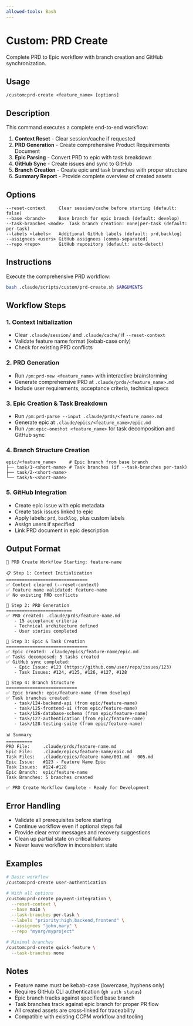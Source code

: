 ```yaml
---
allowed-tools: Bash
---
```


# Custom: PRD Create

Complete PRD to Epic workflow with branch creation and GitHub synchronization.

## Usage
```
/custom:prd-create <feature_name> [options]
```

## Description
This command executes a complete end-to-end workflow:
1. **Context Reset** - Clear session/cache if requested
2. **PRD Generation** - Create comprehensive Product Requirements Document 
3. **Epic Parsing** - Convert PRD to epic with task breakdown
4. **GitHub Sync** - Create issues and sync to GitHub
5. **Branch Creation** - Create epic and task branches with proper structure
6. **Summary Report** - Provide complete overview of created assets

## Options
```
--reset-context     Clear session/cache before starting (default: false)
--base <branch>     Base branch for epic branch (default: develop)  
--task-branches <mode>  Task branch creation: none|per-task (default: per-task)
--labels <labels>   Additional GitHub labels (default: prd,backlog)
--assignees <users> GitHub assignees (comma-separated)
--repo <repo>       GitHub repository (default: auto-detect)
```

## Instructions

Execute the comprehensive PRD workflow:

```bash
bash .claude/scripts/custom/prd-create.sh $ARGUMENTS
```

## Workflow Steps

### 1. Context Initialization
- Clear `.claude/session/` and `.claude/cache/` if `--reset-context`
- Validate feature name format (kebab-case only)
- Check for existing PRD conflicts

### 2. PRD Generation
- Run `/pm:prd-new <feature_name>` with interactive brainstorming
- Generate comprehensive PRD at `.claude/prds/<feature_name>.md`
- Include user requirements, acceptance criteria, technical specs

### 3. Epic Creation & Task Breakdown  
- Run `/pm:prd-parse --input .claude/prds/<feature_name>.md`
- Generate epic at `.claude/epics/<feature_name>/epic.md`
- Run `/pm:epic-oneshot <feature_name>` for task decomposition and GitHub sync

### 4. Branch Structure Creation
```
epic/<feature_name>     # Epic branch from base branch
├── task/1-<short-name> # Task branches (if --task-branches per-task)
├── task/2-<short-name>
└── task/N-<short-name>
```

### 5. GitHub Integration
- Create epic issue with epic metadata
- Create task issues linked to epic
- Apply labels: `prd`, `backlog`, plus custom labels
- Assign users if specified
- Link PRD document in epic description

## Output Format
```
🚀 PRD Create Workflow Starting: feature-name

📋 Step 1: Context Initialization
===============================
✅ Context cleared (--reset-context)
✅ Feature name validated: feature-name
✅ No existing PRD conflicts

📝 Step 2: PRD Generation  
=========================
✅ PRD created: .claude/prds/feature-name.md
   - 15 acceptance criteria
   - Technical architecture defined
   - User stories completed

🎯 Step 3: Epic & Task Creation
=============================== 
✅ Epic created: .claude/epics/feature-name/epic.md
✅ Tasks decomposed: 5 tasks created
✅ GitHub sync completed:
   - Epic Issue: #123 (https://github.com/user/repo/issues/123)
   - Task Issues: #124, #125, #126, #127, #128

🌟 Step 4: Branch Structure
===========================
✅ Epic branch: epic/feature-name (from develop)
✅ Task branches created:
   - task/124-backend-api (from epic/feature-name)
   - task/125-frontend-ui (from epic/feature-name) 
   - task/126-database-schema (from epic/feature-name)
   - task/127-authentication (from epic/feature-name)
   - task/128-testing-suite (from epic/feature-name)

📊 Summary
==========
PRD File:     .claude/prds/feature-name.md
Epic File:    .claude/epics/feature-name/epic.md  
Task Files:   .claude/epics/feature-name/001.md - 005.md
Epic Issue:   #123 - Feature Name Epic
Task Issues:  #124-#128
Epic Branch:  epic/feature-name
Task Branches: 5 branches created

✅ PRD Create Workflow Complete - Ready for Development
```

## Error Handling
- Validate all prerequisites before starting
- Continue workflow even if optional steps fail
- Provide clear error messages and recovery suggestions
- Clean up partial state on critical failures
- Never leave workflow in inconsistent state

## Examples
```bash
# Basic workflow
/custom:prd-create user-authentication

# With all options
/custom:prd-create payment-integration \
  --reset-context \
  --base main \
  --task-branches per-task \
  --labels "priority:high,backend,frontend" \
  --assignees "john,mary" \
  --repo "myorg/myproject"

# Minimal branches
/custom:prd-create quick-feature \
  --task-branches none
```

## Notes
- Feature name must be kebab-case (lowercase, hyphens only)
- Requires GitHub CLI authentication (`gh auth status`)
- Epic branch tracks against specified base branch
- Task branches track against epic branch for proper PR flow  
- All created assets are cross-linked for traceability
- Compatible with existing CCPM workflow and tooling